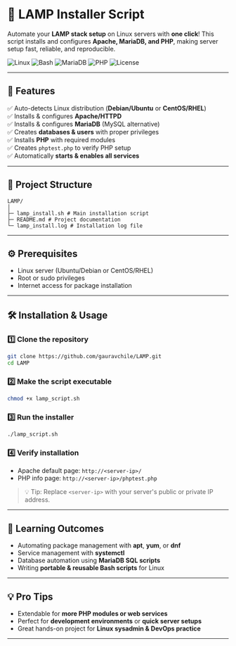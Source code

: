 # 🚀 LAMP Installer Script

Automate your **LAMP stack setup** on Linux servers with **one click**! This script installs and configures **Apache, MariaDB, and PHP**, making server setup fast, reliable, and reproducible.  

![Linux](https://img.shields.io/badge/Linux-Compatible-blue) ![Bash](https://img.shields.io/badge/Shell-Bash-green) ![MariaDB](https://img.shields.io/badge/DB-MariaDB-orange) ![PHP](https://img.shields.io/badge/PHP-8.x-purple) ![License](https://img.shields.io/badge/License-MIT-blue)

---

## 🌟 Features

✅ Auto-detects Linux distribution (**Debian/Ubuntu** or **CentOS/RHEL**)  
✅ Installs & configures **Apache/HTTPD**  
✅ Installs & configures **MariaDB** (MySQL alternative)  
✅ Creates **databases & users** with proper privileges  
✅ Installs **PHP** with required modules  
✅ Creates `phptest.php` to verify PHP setup  
✅ Automatically **starts & enables all services**

---

## 📁 Project Structure

```
LAMP/
│
├─ lamp_install.sh # Main installation script
├─ README.md # Project documentation
└─ lamp_install.log # Installation log file  
```

---

## ⚙️ Prerequisites

- Linux server (Ubuntu/Debian or CentOS/RHEL)  
- Root or sudo privileges  
- Internet access for package installation  

---

## 🛠 Installation & Usage

### 1️⃣ Clone the repository

```bash
git clone https://github.com/gauravchile/LAMP.git
cd LAMP
```

### 2️⃣ Make the script executable

```bash
chmod +x lamp_script.sh
```

### 3️⃣ Run the installer

```bash
./lamp_script.sh
```

### 4️⃣ Verify installation

- Apache default page: `http://<server-ip>/`  
- PHP info page: `http://<server-ip>/phptest.php`  

> 💡 Tip: Replace `<server-ip>` with your server's public or private IP address.

---

## 🎯 Learning Outcomes

- Automating package management with **apt**, **yum**, or **dnf**  
- Service management with **systemctl**  
- Database automation using **MariaDB SQL scripts**  
- Writing **portable & reusable Bash scripts** for Linux  

---

## 💡 Pro Tips

- Extendable for **more PHP modules or web services**  
- Perfect for **development environments** or **quick server setups**  
- Great hands-on project for **Linux sysadmin & DevOps practice**  

---

